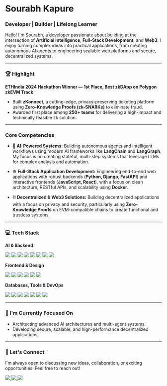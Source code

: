 # Sourabh Kapure
### Developer | Builder | Lifelong Learner

Hello! I'm Sourabh, a developer passionate about building at the intersection of **Artificial Intelligence**, **Full-Stack Development**, and **Web3**. I enjoy turning complex ideas into practical applications, from creating autonomous AI agents to engineering scalable web platforms and secure, decentralized systems.

---

### 🏆 Highlight

**ETHIndia 2024 Hackathon Winner — 1st Place, Best zkDApp on Polygon zkEVM Track**
- Built **zKonnect**, a cutting-edge, privacy-preserving ticketing platform using **Zero-Knowledge Proofs (zk-SNARKs)** to eliminate fraud.
- Awarded first place among **250+ teams** for delivering a high-impact and technically feasible zk solution.

---

### Core Competencies

*   🧠 **AI-Powered Systems:** Building autonomous agents and intelligent workflows using modern AI frameworks like **LangChain** and **LangGraph**. My focus is on creating stateful, multi-step systems that leverage LLMs for complex analysis and automation.

*   ⚙️ **Full-Stack Application Development:** Engineering end-to-end web applications with robust backends (**Python, Django, FastAPI**) and interactive frontends (**JavaScript, React**), with a focus on clean architecture, RESTful APIs, and scalability using **Docker**.

*   ⛓️ **Decentralized & Web3 Solutions:** Building decentralized applications with a focus on privacy and security, particularly using **Zero-Knowledge Proofs** on EVM-compatible chains to create functional and trustless systems.

---

### 💻 Tech Stack

**AI & Backend**
<p>
    <img src="https://img.shields.io/badge/python-3670A0?style=for-the-badge&logo=python&logoColor=ffdd54" />
    <img src="https://img.shields.io/badge/django-%23092E20.svg?style=for-the-badge&logo=django&logoColor=white" />
    <img src="https://img.shields.io/badge/FastAPI-005571?style=for-the-badge&logo=fastapi" />
    <img src="https://img.shields.io/badge/LangChain-FFFFFF?style=for-the-badge&logo=langchain&logoColor=black" />
    <img src="https://img.shields.io/badge/PyTorch-%23EE4C2C.svg?style=for-the-badge&logo=pytorch&logoColor=white" />
    <img src="https://img.shields.io/badge/scikit--learn-%23F7931E.svg?style=for-the-badge&logo=scikit-learn&logoColor=white" />
    <img src="https://img.shields.io/badge/pandas-%23150458.svg?style=for-the-badge&logo=pandas&logoColor=white" />
    <img src="https://img.shields.io/badge/java-%23ED8B00.svg?style=for-the-badge&logo=openjdk&logoColor=white" />
</p>

**Frontend & Design**
<p>
    <img src="https://img.shields.io/badge/javascript-%23323330.svg?style=for-the-badge&logo=javascript&logoColor=%23F7DF1E" />
    <img src="https://img.shields.io/badge/react-%2320232a.svg?style=for-the-badge&logo=react&logoColor=%2361DAFB" />
    <img src="https://img.shields.io/badge/html5-%23E34F26.svg?style=for-the-badge&logo=html5&logoColor=white" />
    <img src="https://img.shields.io/badge/css3-%231572B6.svg?style=for-the-badge&logo=css3&logoColor=white" />
    <img src="https://img.shields.io/badge/Tailwind_CSS-38B2AC?style=for-the-badge&logo=tailwind-css&logoColor=white" />
    <img src="https://img.shields.io/badge/Streamlit-FF4B4B?style=for-the-badge&logo=streamlit&logoColor=white" />
</p>

**Databases, Tools & DevOps**
<p>
    <img src="https://img.shields.io/badge/postgresql-%23316192.svg?style=for-the-badge&logo=postgresql&logoColor=white" />
    <img src="https://img.shields.io/badge/docker-%230db7ed.svg?style=for-the-badge&logo=docker&logoColor=white" />
    <img src="https://img.shields.io/badge/git-%23F05033.svg?style=for-the-badge&logo=git&logoColor=white" />
    <img src="https://img.shields.io/badge/postman-FF6C37?style=for-the-badge&logo=postman&logoColor=white" />
    <img src="https://img.shields.io/badge/Vercel-000000?style=for-the-badge&logo=vercel&logoColor=white" />
    <img src="https://img.shields.io/badge/Render-46E3B7?style=for-the-badge&logo=render&logoColor=white" />
    <img src="https://img.shields.io/badge/PyTest-0A9B71?style=for-the-badge&logo=pytest&logoColor=white" />
</p>

---

### 🌱 I'm Currently Focused On

-   Architecting advanced AI architectures and multi-agent systems.
-   Developing secure, scalable, and high-performance decentralized applications.

---

### 🤝 Let's Connect

I'm always open to discussing new ideas, collaboration, or exciting opportunities. Feel free to reach out!

<p>
    <a href="https://linkedin.com/in/sourabhkapure">
        <img src="https://img.shields.io/badge/LinkedIn-%230077B5.svg?style=for-the-badge&logo=linkedin&logoColor=white" />
    </a>
    <a href="https://github.com/spkap">
        <img src="https://img.shields.io/badge/GitHub-181717?style=for-the-badge&logo=github&logoColor=white" />
    </a>
    <a href="https://x.com/sourabhkapure">
        <img src="https://img.shields.io/badge/X-000000?style=for-the-badge&logo=x&logoColor=white" />
    </a>
</p>
